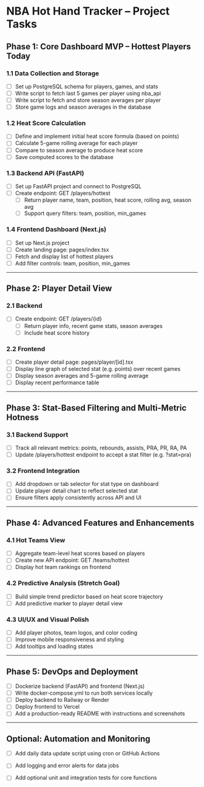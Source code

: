 # NBA Hot Hand Tracker – Project Tasks

## Phase 1: Core Dashboard MVP – Hottest Players Today

### 1.1 Data Collection and Storage
- [ ] Set up PostgreSQL schema for players, games, and stats
- [ ] Write script to fetch last 5 games per player using nba_api
- [ ] Write script to fetch and store season averages per player
- [ ] Store game logs and season averages in the database

### 1.2 Heat Score Calculation
- [ ] Define and implement initial heat score formula (based on points)
- [ ] Calculate 5-game rolling average for each player
- [ ] Compare to season average to produce heat score
- [ ] Save computed scores to the database

### 1.3 Backend API (FastAPI)
- [ ] Set up FastAPI project and connect to PostgreSQL
- [ ] Create endpoint: GET /players/hottest
  - [ ] Return player name, team, position, heat score, rolling avg, season avg
  - [ ] Support query filters: team, position, min_games

### 1.4 Frontend Dashboard (Next.js)
- [ ] Set up Next.js project
- [ ] Create landing page: pages/index.tsx
- [ ] Fetch and display list of hottest players
- [ ] Add filter controls: team, position, min_games

---

## Phase 2: Player Detail View

### 2.1 Backend
- [ ] Create endpoint: GET /players/{id}
  - [ ] Return player info, recent game stats, season averages
  - [ ] Include heat score history

### 2.2 Frontend
- [ ] Create player detail page: pages/player/[id].tsx
- [ ] Display line graph of selected stat (e.g. points) over recent games
- [ ] Display season averages and 5-game rolling average
- [ ] Display recent performance table

---

## Phase 3: Stat-Based Filtering and Multi-Metric Hotness

### 3.1 Backend Support
- [ ] Track all relevant metrics: points, rebounds, assists, PRA, PR, RA, PA
- [ ] Update /players/hottest endpoint to accept a stat filter (e.g. ?stat=pra)

### 3.2 Frontend Integration
- [ ] Add dropdown or tab selector for stat type on dashboard
- [ ] Update player detail chart to reflect selected stat
- [ ] Ensure filters apply consistently across API and UI

---

## Phase 4: Advanced Features and Enhancements

### 4.1 Hot Teams View
- [ ] Aggregate team-level heat scores based on players
- [ ] Create new API endpoint: GET /teams/hottest
- [ ] Display hot team rankings on frontend

### 4.2 Predictive Analysis (Stretch Goal)
- [ ] Build simple trend predictor based on heat score trajectory
- [ ] Add predictive marker to player detail view

### 4.3 UI/UX and Visual Polish
- [ ] Add player photos, team logos, and color coding
- [ ] Improve mobile responsiveness and styling
- [ ] Add tooltips and loading states

---

## Phase 5: DevOps and Deployment

- [ ] Dockerize backend (FastAPI) and frontend (Next.js)
- [ ] Write docker-compose.yml to run both services locally
- [ ] Deploy backend to Railway or Render
- [ ] Deploy frontend to Vercel
- [ ] Add a production-ready README with instructions and screenshots

---

## Optional: Automation and Monitoring
- [ ] Add daily data update script using cron or GitHub Actions
- [ ] Add logging and error alerts for data jobs
- [ ] Add optional unit and integration tests for core functions

